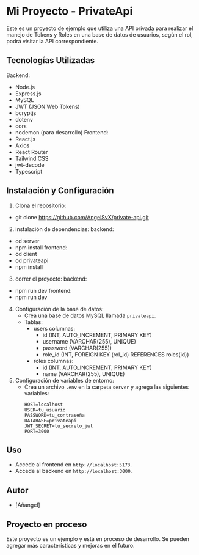 # Mi Proyecto - PrivateApi
Este es un proyecto de ejemplo que utiliza una API privada para realizar el manejo de Tokens y Roles en una base de datos de usuarios, según el rol, podrá visitar la API correspondiente.

## Tecnologías Utilizadas
Backend:
- Node.js
- Express.js
- MySQL
- JWT (JSON Web Tokens)
- bcryptjs
- dotenv
- cors
- nodemon (para desarrollo)
Frontend:
- React.js
- Axios
- React Router
- Tailwind CSS
- jwt-decode
- Typescript

## Instalación y Configuración
1. Clona el repositorio:
- git clone https://github.com/AngelSvX/private-api.git
2. instalación de dependencias:
backend:
- cd server
- npm install
frontend:
- cd client
- cd privateapi
- npm install
3. correr el proyecto:
backend:
- npm run dev
frontend:
- npm run dev
4. Configuración de la base de datos:
   - Crea una base de datos MySQL llamada `privateapi`.
   - Tablas:
     - users
        columnas:
          - id (INT, AUTO_INCREMENT, PRIMARY KEY)
          - username (VARCHAR(255), UNIQUE)
          - password (VARCHAR(255))
          - role_id (INT, FOREIGN KEY (rol_id) REFERENCES roles(id))
     - roles
        columnas:
          - id (INT, AUTO_INCREMENT, PRIMARY KEY)
          - name (VARCHAR(255), UNIQUE)
5. Configuración de variables de entorno:
   - Crea un archivo `.env` en la carpeta `server` y agrega las siguientes variables:
     ```
     HOST=localhost
     USER=tu_usuario
     PASSWORD=tu_contraseña
     DATABASE=privateapi
     JWT_SECRET=tu_secreto_jwt
     PORT=3000
     ```

## Uso
- Accede al frontend en `http://localhost:5173`.
- Accede al backend en `http://localhost:3000`.

## Autor
- [Añangel]

## Proyecto en proceso
Este proyecto es un ejemplo y está en proceso de desarrollo. Se pueden agregar más características y mejoras en el futuro.
